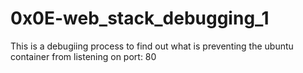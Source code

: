 # 0x0E-web_stack_debugging_1
This is a debugiing process to find out what is preventing the ubuntu container from listening on port: 80

